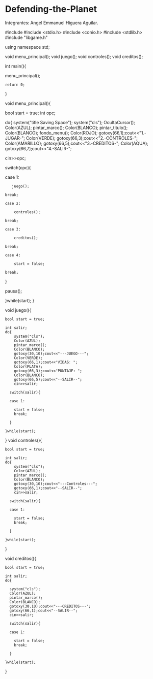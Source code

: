 # Defending-the-Planet
Integrantes: Angel Emmanuel Higuera Aguilar.

#include <iostream>
#include <stdio.h>
#include <conio.h>
#include <stdlib.h>
#include "libgame.h"

using namespace std;

void menu_principal();
void juego();
void controles();
void creditos();

int main(){

   menu_principal();

    return 0;
}

void menu_principal(){

   bool start = true;
   int opc;

   do{
   system("title Saving Space");
   system("cls");
   OcultaCursor();
   Color(AZUL);
   pintar_marco();
   Color(BLANCO);
   pintar_titulo();
   Color(BLANCO);
   fondo_menu();
   Color(ROJO);
   gotoxy(66,1);cout<<"1.-JUGAR-";
   Color(VERDE);
   gotoxy(66,3);cout<<"2.-CONTROLES-";
   Color(AMARILLO);
   gotoxy(66,5);cout<<"3.-CREDITOS-";
   Color(AQUA);
   gotoxy(66,7);cout<<"4.-SALIR-";

   cin>>opc;

   switch(opc){

   case 1:

       juego();

    break;

    case 2:

        controles();

    break;

    case 3:

        creditos();

    break;

    case 4:

        start = false;

    break;

   }

   pausa();

   }while(start);
}

void juego(){

    bool start = true;

    int salir;
    do{
        system("cls");
        Color(AZUL);
        pintar_marco();
        Color(BLANCO);
        gotoxy(30,10);cout<<"---JUEGO---";
        Color(VERDE);
        gotoxy(66,1);cout<<"VIDAS: ";
        Color(PLATA);
        gotoxy(66,3);cout<<"PUNTAJE: ";
        Color(BLANCO);
        gotoxy(66,5);cout<<"--SALIR--";
        cin>>salir;

      switch(salir){

      case 1:

        start = false;
        break;

      }

    }while(start);

}
void controles(){

    bool start = true;

    int salir;
    do{
        system("cls");
        Color(AZUL);
        pintar_marco();
        Color(BLANCO);
        gotoxy(30,10);cout<<"---Controles---";
        gotoxy(66,1);cout<<"--SALIR--";
        cin>>salir;

      switch(salir){

      case 1:

        start = false;
        break;

      }

    }while(start);

}

void creditos(){

    bool start = true;

    int salir;
    do{

      system("cls");
      Color(AZUL);
      pintar_marco();
      Color(BLANCO);
      gotoxy(30,10);cout<<"---CREDITOS---";
      gotoxy(66,1);cout<<"--SALIR--";
      cin>>salir;

      switch(salir){

      case 1:

        start = false;
        break;

      }

    }while(start);


}
